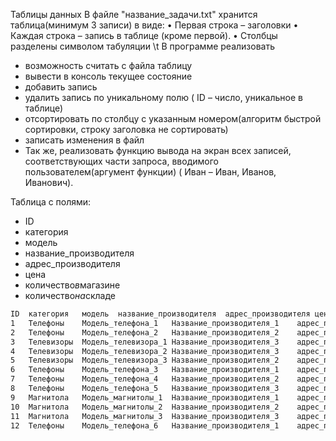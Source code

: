 Таблицы данных
В файле "название_задачи.txt" хранится таблица(минимум 3 записи) в виде:
• Первая строка – заголовки
• Каждая строка – запись в таблице (кроме первой).
• Столбцы разделены символом табуляции \t
В программе реализовать

- возможность считать с файла таблицу
- вывести в консоль текущее состояние
- добавить запись
- удалить запись по уникальному полю ( ID – число, уникальное в таблице)
- отсортировать по столбцу с указанным номером(алгоритм быстрой сортировки, строку заголовка не сортировать)
- записать изменения в файл
- Так же, реализовать функцию вывода на экран всех записей, соответствующих части запроса, вводимого пользователем(аргумент функции) ( Иван – Иван, Иванов, Иванович).

Таблица с полями:

- ID
- категория
- модель
- название_производителя
- адрес_производителя
- цена
- количество*в*магазине
- количество*на*складе

```название_задачи.txt
ID	категория	модель	название_производителя	адрес_производителя	цена	количество_в_магазине	количество_на_складе
1	Телефоны	Модель_телефона_1	Название_производителя_1	адрес_производителя_1	1000	10	20
2	Телефоны	Модель_телефона_2	Название_производителя_2	адрес_производителя_2	5000	2	15
3	Телевизоры	Модель_телевизора_1	Название_производителя_3	адрес_производителя_3	10000	5	10
4	Телевизоры	Модель_телевизора_2	Название_производителя_3	адрес_производителя_4	20000	1	5
5	Телевизоры	Модель_телевизора_3	Название_производителя_2	адрес_производителя_5	30000	0	0
6	Телефоны	Модель_телефона_3	Название_производителя_1	адрес_производителя_6	2000	5	10
7	Телефоны	Модель_телефона_4	Название_производителя_2	адрес_производителя_7	3000	5	1
8	Телефоны	Модель_телефона_5	Название_производителя_3	адрес_производителя_8	4000	0	0
9	Магнитола	Модель_магнитолы_1	Название_производителя_1	адрес_производителя_9	5000	5	10
10	Магнитола	Модель_магнитолы_2	Название_производителя_2	адрес_производителя_10	6000	5	1
11	Магнитола	Модель_магнитолы_3	Название_производителя_3	адрес_производителя_11	7000	0	5
12	Телефоны	Модель_телефона_6	Название_производителя_1	адрес_производителя_12	8000	5	10
```

